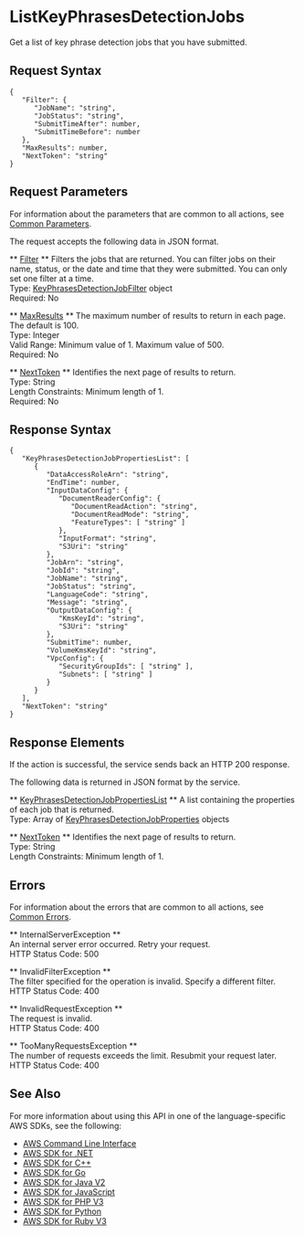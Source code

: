 # ListKeyPhrasesDetectionJobs<a name="API_ListKeyPhrasesDetectionJobs"></a>

Get a list of key phrase detection jobs that you have submitted\.

## Request Syntax<a name="API_ListKeyPhrasesDetectionJobs_RequestSyntax"></a>

```
{
   "Filter": { 
      "JobName": "string",
      "JobStatus": "string",
      "SubmitTimeAfter": number,
      "SubmitTimeBefore": number
   },
   "MaxResults": number,
   "NextToken": "string"
}
```

## Request Parameters<a name="API_ListKeyPhrasesDetectionJobs_RequestParameters"></a>

For information about the parameters that are common to all actions, see [Common Parameters](CommonParameters.md)\.

The request accepts the following data in JSON format\.

 ** [Filter](#API_ListKeyPhrasesDetectionJobs_RequestSyntax) **   <a name="comprehend-ListKeyPhrasesDetectionJobs-request-Filter"></a>
Filters the jobs that are returned\. You can filter jobs on their name, status, or the date and time that they were submitted\. You can only set one filter at a time\.  
Type: [KeyPhrasesDetectionJobFilter](API_KeyPhrasesDetectionJobFilter.md) object  
Required: No

 ** [MaxResults](#API_ListKeyPhrasesDetectionJobs_RequestSyntax) **   <a name="comprehend-ListKeyPhrasesDetectionJobs-request-MaxResults"></a>
The maximum number of results to return in each page\. The default is 100\.  
Type: Integer  
Valid Range: Minimum value of 1\. Maximum value of 500\.  
Required: No

 ** [NextToken](#API_ListKeyPhrasesDetectionJobs_RequestSyntax) **   <a name="comprehend-ListKeyPhrasesDetectionJobs-request-NextToken"></a>
Identifies the next page of results to return\.  
Type: String  
Length Constraints: Minimum length of 1\.  
Required: No

## Response Syntax<a name="API_ListKeyPhrasesDetectionJobs_ResponseSyntax"></a>

```
{
   "KeyPhrasesDetectionJobPropertiesList": [ 
      { 
         "DataAccessRoleArn": "string",
         "EndTime": number,
         "InputDataConfig": { 
            "DocumentReaderConfig": { 
               "DocumentReadAction": "string",
               "DocumentReadMode": "string",
               "FeatureTypes": [ "string" ]
            },
            "InputFormat": "string",
            "S3Uri": "string"
         },
         "JobArn": "string",
         "JobId": "string",
         "JobName": "string",
         "JobStatus": "string",
         "LanguageCode": "string",
         "Message": "string",
         "OutputDataConfig": { 
            "KmsKeyId": "string",
            "S3Uri": "string"
         },
         "SubmitTime": number,
         "VolumeKmsKeyId": "string",
         "VpcConfig": { 
            "SecurityGroupIds": [ "string" ],
            "Subnets": [ "string" ]
         }
      }
   ],
   "NextToken": "string"
}
```

## Response Elements<a name="API_ListKeyPhrasesDetectionJobs_ResponseElements"></a>

If the action is successful, the service sends back an HTTP 200 response\.

The following data is returned in JSON format by the service\.

 ** [KeyPhrasesDetectionJobPropertiesList](#API_ListKeyPhrasesDetectionJobs_ResponseSyntax) **   <a name="comprehend-ListKeyPhrasesDetectionJobs-response-KeyPhrasesDetectionJobPropertiesList"></a>
A list containing the properties of each job that is returned\.  
Type: Array of [KeyPhrasesDetectionJobProperties](API_KeyPhrasesDetectionJobProperties.md) objects

 ** [NextToken](#API_ListKeyPhrasesDetectionJobs_ResponseSyntax) **   <a name="comprehend-ListKeyPhrasesDetectionJobs-response-NextToken"></a>
Identifies the next page of results to return\.  
Type: String  
Length Constraints: Minimum length of 1\.

## Errors<a name="API_ListKeyPhrasesDetectionJobs_Errors"></a>

For information about the errors that are common to all actions, see [Common Errors](CommonErrors.md)\.

 ** InternalServerException **   
An internal server error occurred\. Retry your request\.  
HTTP Status Code: 500

 ** InvalidFilterException **   
The filter specified for the operation is invalid\. Specify a different filter\.  
HTTP Status Code: 400

 ** InvalidRequestException **   
The request is invalid\.  
HTTP Status Code: 400

 ** TooManyRequestsException **   
The number of requests exceeds the limit\. Resubmit your request later\.  
HTTP Status Code: 400

## See Also<a name="API_ListKeyPhrasesDetectionJobs_SeeAlso"></a>

For more information about using this API in one of the language\-specific AWS SDKs, see the following:
+  [AWS Command Line Interface](https://docs.aws.amazon.com/goto/aws-cli/comprehend-2017-11-27/ListKeyPhrasesDetectionJobs) 
+  [AWS SDK for \.NET](https://docs.aws.amazon.com/goto/DotNetSDKV3/comprehend-2017-11-27/ListKeyPhrasesDetectionJobs) 
+  [AWS SDK for C\+\+](https://docs.aws.amazon.com/goto/SdkForCpp/comprehend-2017-11-27/ListKeyPhrasesDetectionJobs) 
+  [AWS SDK for Go](https://docs.aws.amazon.com/goto/SdkForGoV1/comprehend-2017-11-27/ListKeyPhrasesDetectionJobs) 
+  [AWS SDK for Java V2](https://docs.aws.amazon.com/goto/SdkForJavaV2/comprehend-2017-11-27/ListKeyPhrasesDetectionJobs) 
+  [AWS SDK for JavaScript](https://docs.aws.amazon.com/goto/AWSJavaScriptSDK/comprehend-2017-11-27/ListKeyPhrasesDetectionJobs) 
+  [AWS SDK for PHP V3](https://docs.aws.amazon.com/goto/SdkForPHPV3/comprehend-2017-11-27/ListKeyPhrasesDetectionJobs) 
+  [AWS SDK for Python](https://docs.aws.amazon.com/goto/boto3/comprehend-2017-11-27/ListKeyPhrasesDetectionJobs) 
+  [AWS SDK for Ruby V3](https://docs.aws.amazon.com/goto/SdkForRubyV3/comprehend-2017-11-27/ListKeyPhrasesDetectionJobs) 